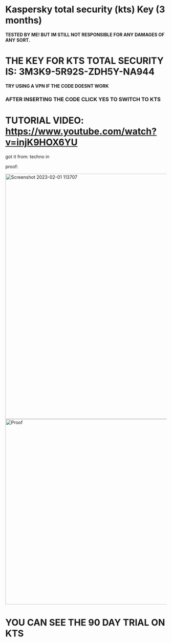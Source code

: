 # Kaspersky total security (kts) Key (3 months)
**TESTED BY ME! BUT IM STILL NOT RESPONSIBLE FOR ANY DAMAGES OF ANY SORT.**
 
# **THE KEY FOR KTS TOTAL SECURITY IS**: 3M3K9-5R92S-ZDH5Y-NA944
**TRY USING A VPN IF THE CODE DOESNT WORK**


### **AFTER INSERTING THE CODE CLICK YES TO SWITCH TO KTS**

# TUTORIAL VIDEO: https://www.youtube.com/watch?v=injK9HOX6YU
  
 
got it from: techno in



proof:


<img width="764" alt="Screenshot 2023-02-01 113707" src="https://user-images.githubusercontent.com/123305689/216149559-149e4545-0174-4019-9c33-fd393d5a28cb.png">

<img width="578" alt="Proof" src="https://user-images.githubusercontent.com/123305689/216149621-e4127ce9-1f03-457b-990d-1bf3feafd513.png">

# YOU CAN SEE THE 90 DAY TRIAL ON KTS
